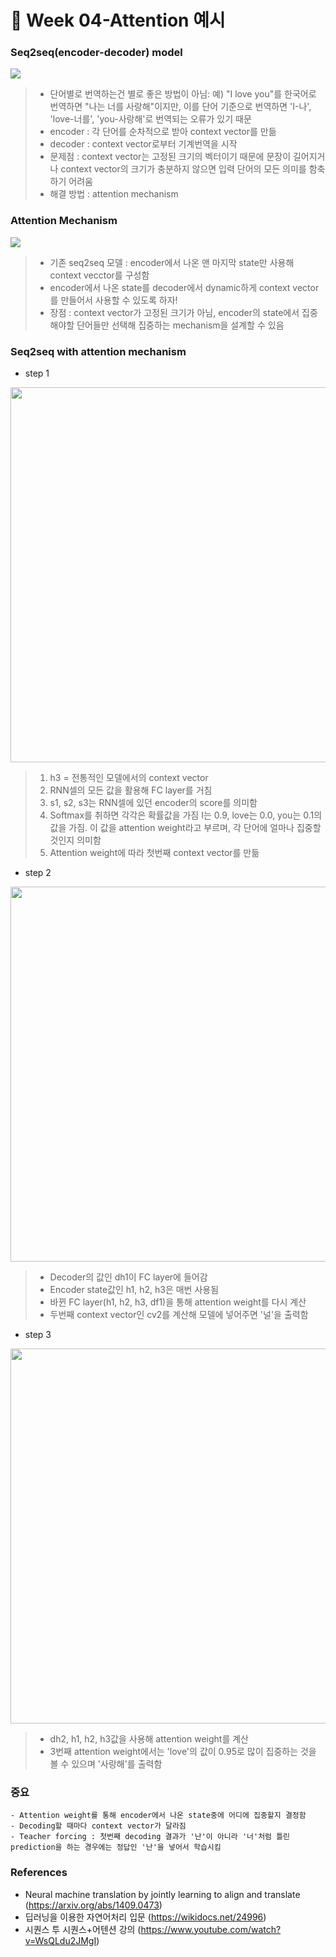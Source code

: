 # 🐫 Week 04-Attention 예시

### Seq2seq(encoder-decoder) model
<img src="https://user-images.githubusercontent.com/33839093/110282162-5a2b5f00-8021-11eb-9c4b-d0bd65e7f831.png" width="- 600">

> - 단어별로 번역하는건 별로 좋은 방법이 아님: 예) "I love you"를 한국어로 번역하면 "나는 너를 사랑해"이지만, 이를 단어 기준으로 번역하면 'I-나', 'love-너를', 'you-사랑해'로 번역되는 오류가 있기 때문
> - encoder : 각 단어를 순차적으로 받아 context vector를 만듦
> - decoder : context vector로부터 기계번역을 시작
> - 문제점 : context vector는 고정된 크기의 벡터이기 때문에 문장이 길어지거나 context vector의 크기가 충분하지 않으면 입력 단어의 모든 의미를 함축하기 어려움
> - 해결 방법 : attention mechanism

### Attention Mechanism
<img src="https://user-images.githubusercontent.com/33839093/110282637-2ac92200-8022-11eb-99df-ed670786e24a.png" widt="600">

> - 기존 seq2seq 모델 : encoder에서 나온 맨 마지막 state만 사용해 context vecctor를 구성함
> - encoder에서 나온 state를 decoder에서 dynamic하게 context vector를 만들어서 사용할 수 있도록 하자!
> - 장점 : context vector가 고정된 크기가 아님, encoder의 state에서 집중해야할 단어들만 선택해 집중하는 mechanism을 설계할 수 있음

### Seq2seq with attention mechanism
- step 1
<img src="https://user-images.githubusercontent.com/33839093/110282829-809dca00-8022-11eb-8663-9553adb72128.png" width="600">

> 1) h3 = 전통적인 모델에서의 context vector
> 2) RNN셀의 모든 값을 활용해 FC layer를 거침
> 3) s1, s2, s3는 RNN셀에 있던 encoder의 score를 의미함
> 4) Softmax를 취하면 각각은 확률값을 가짐
	I는 0.9, love는 0.0, you는 0.1의 값을 가짐. 이 값을 attention weight라고 부르며, 각 단어에 얼마나 집중할 것인지 의미함
> 5) Attention weight에 따라 첫번째 context vector를 만듦

- step 2
<img src="https://user-images.githubusercontent.com/33839093/110283097-dffbda00-8022-11eb-9da8-f78ccfc2d047.png" width="600">

> - Decoder의 값인 dh1이 FC layer에 들어감
> - Encoder state값인 h1, h2, h3은 매번 사용됨
> - 바뀐 FC layer(h1, h2, h3, df1)을 통해 attention weight를 다시 계산
> - 두번째 context vector인 cv2를 계산해 모델에 넣어주면 '널'을 출력함

- step 3
<img src="https://user-images.githubusercontent.com/33839093/110283282-27826600-8023-11eb-8910-c7f81deb8426.png" width="600">

> - dh2, h1, h2, h3값을 사용해 attention weight를 계산
> - 3번째 attention weight에서는 'love'의 값이 0.95로 많이 집중하는 것을 볼 수 있으며 '사랑해'를 출력함

### 중요
	- Attention weight를 통해 encoder에서 나온 state중에 어디에 집중할지 결정함
	- Decoding할 때마다 context vector가 달라짐
	- Teacher forcing : 첫번째 decoding 결과가 '난'이 아니라 '너'처럼 틀린 prediction을 하는 경우에는 정답인 '난'을 넣어서 학습시킴

### References
- Neural machine translation by jointly learning to align and translate (https://arxiv.org/abs/1409.0473)
- 딥러닝을 이용한 자연어처리 입문 (https://wikidocs.net/24996)
- 시퀀스 투 시퀀스+어텐션 강의 (https://www.youtube.com/watch?v=WsQLdu2JMgI)
